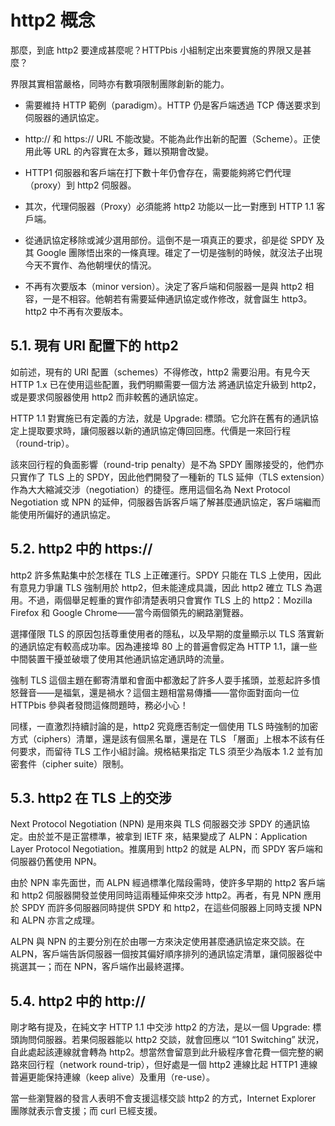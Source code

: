 # http2 概念

那麼，到底 http2 要達成甚麼呢？HTTPbis 小組制定出來要實施的界限又是甚麼？

界限其實相當嚴格，同時亦有數項限制團隊創新的能力。

- 需要維持 HTTP 範例（paradigm）。HTTP 仍是客戶端透過 TCP 傳送要求到伺服器的通訊協定。

- http:// 和 https:// URL 不能改變。不能為此作出新的配置（Scheme）。正使用此等 URL 的內容實在太多，難以預期會改變。

- HTTP1 伺服器和客戶端在打下數十年仍會存在，需要能夠將它們代理（proxy）到 http2 伺服器。

- 其次，代理伺服器（Proxy）必須能將 http2 功能以一比一對應到 HTTP 1.1 客戶端。

- 從通訊協定移除或減少選用部份。這倒不是一項真正的要求，卻是從 SPDY 及其 Google 團隊悟出來的一條真理。碓定了一切是強制的時候，就沒法子出現今天不實作、為他朝埋伏的情況。

- 不再有次要版本（minor version）。決定了客戶端和伺服器一是與 http2 相容，一是不相容。他朝若有需要延伸通訊協定或作修改，就會誕生 http3。http2 中不再有次要版本。

## 5.1. 現有 URI 配置下的 http2

如前述，現有的 URI 配置（schemes）不得修改，http2 需要沿用。有見今天 HTTP 1.x 已在使用這些配置，我們明顯需要一個方法 將通訊協定升級到 http2，或是要求伺服器使用 http2 而非較舊的通訊協定。

HTTP 1.1 對實施已有定義的方法，就是 Upgrade: 標頭。它允許在舊有的通訊協定上提取要求時，讓伺服器以新的通訊協定傳回回應。代價是一來回行程（round-trip）。

該來回行程的負面影響（round-trip penalty）是不為 SPDY 團隊接受的，他們亦只實作了 TLS 上的 SPDY，因此他們開發了一種新的 TLS 延伸（TLS extension）作為大大縮減交涉（negotiation）的捷徑。應用這個名為 Next Protocol Negotiation 或 NPN 的延伸，伺服器告訴客戶端了解甚麼通訊協定，客戶端繼而能使用所偏好的通訊協定。

## 5.2. http2 中的 https://

http2 許多焦點集中於怎樣在 TLS 上正確運行。SPDY 只能在 TLS 上使用，因此有意見力爭讓 TLS 強制用於 http2，但未能達成具識，因此 http2 確立 TLS 為選用。不過，兩個舉足輕重的實作卻清楚表明只會實作 TLS 上的 http2：Mozilla Firefox 和 Google Chrome——當今兩個領先的網路瀏覽器。

選擇僅限 TLS 的原因包括尊重使用者的隱私，以及早期的度量顯示以 TLS 落實新的通訊協定有較高成功率。因為連接埠 80 上的普遍會假定為 HTTP 1.1，讓一些中間裝置干擾並破壞了使用其他通訊協定通訊時的流量。

強制 TLS 這個主題在郵寄清單和會面中都激起了許多人耍手搖頭，並惹起許多憤怒聲音——是福氣，還是禍水？這個主題相當易傳播——當你面對面向一位 HTTPbis 參與者發問這條問題時，務必小心！

同樣，一直激烈持續討論的是，http2 究竟應否制定一個使用 TLS 時強制的加密方式（ciphers）清單，還是該有個黑名單，還是在 TLS 「層面」上根本不該有任何要求，而留待 TLS 工作小組討論。規格結果指定 TLS 須至少為版本 1.2 並有加密套件（cipher suite）限制。

## 5.3. http2 在 TLS 上的交涉

Next Protocol Negotiation (NPN) 是用來與 TLS 伺服器交涉 SPDY 的通訊協定。由於並不是正當標準，被拿到 IETF 來，結果變成了 ALPN：Application Layer Protocol Negotiation。推廣用到 http2 的就是 ALPN，而 SPDY 客戶端和伺服器仍舊使用 NPN。

由於 NPN 率先面世，而 ALPN 經過標準化階段需時，使許多早期的 http2 客戶端和 http2 伺服器開發並使用同時這兩種延伸來交涉 http2。再者，有見 NPN 應用於 SPDY 而許多伺服器同時提供 SPDY 和 http2，在這些伺服器上同時支援 NPN 和 ALPN 亦言之成理。

ALPN 與 NPN 的主要分別在於由哪一方來決定使用甚麼通訊協定來交談。在 ALPN，客戶端告訴伺服器一個按其偏好順序排列的通訊協定清單，讓伺服器從中挑選其一；而在 NPN，客戶端作出最終選擇。

## 5.4. http2 中的 http://

剛才略有提及，在純文字 HTTP 1.1 中交涉 http2 的方法，是以一個 Upgrade: 標頭詢問伺服器。若果伺服器能以 http2 交談，就會回應以 “101 Switching” 狀況，自此處起該連線就會轉為 http2。想當然會留意到此升級程序會花費一個完整的網路來回行程（network round-trip），但好處是一個 http2 連線比起 HTTP1 連線普遍更能保持連線（keep alive）及重用（re-use）。

當一些瀏覽器的發言人表明不會支援這樣交談 http2 的方式，Internet Explorer 團隊就表示會支援；而 curl 已經支援。

